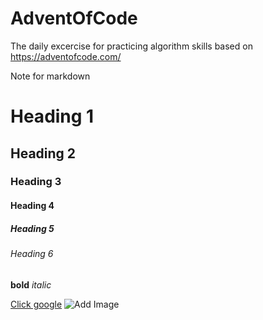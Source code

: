 # AdventOfCode
The daily excercise for practicing algorithm skills based on https://adventofcode.com/

Note for markdown

# Heading 1
## Heading 2
### Heading 3
#### Heading 4
##### Heading 5
###### Heading 6

**bold**
*italic*

[Click google](https://www.google.com)
![Add Image](https://assets.laliga.com/assets/logos/laliga-v/laliga-v-300x300.jpg)
